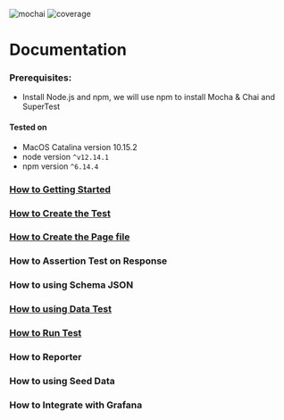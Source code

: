 ![mochai](https://img.shields.io/badge/AT--API-Mochai-yellow.svg) ![coverage](https://img.shields.io/badge/coverage-100%25-brightgreen.svg)

# Documentation

### Prerequisites:
- Install Node.js and npm, we will use npm to install Mocha & Chai and SuperTest

#### Tested on
- MacOS Catalina version 10.15.2
- node version `^v12.14.1`
- npm version `^6.14.4`

### [How to Getting Started](../)

### [How to Create the Test](create_the_test.md)

### [How to Create the Page file](create_the_page.md)

### How to Assertion Test on Response

### How to using Schema JSON

### [How to using Data Test](create_the_data.md)

### [How to Run Test](../)

### How to Reporter

### How to using Seed Data

### How to Integrate with Grafana